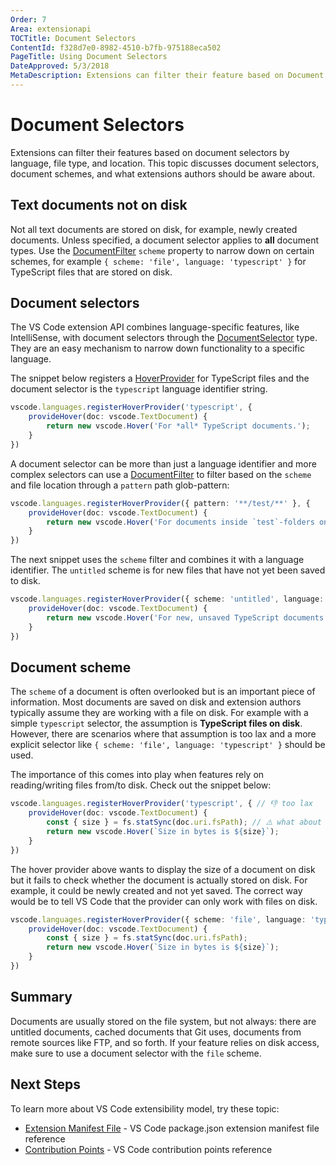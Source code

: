 ```yaml
---
Order: 7
Area: extensionapi
TOCTitle: Document Selectors
ContentId: f328d7e0-8982-4510-b7fb-975188eca502
PageTitle: Using Document Selectors
DateApproved: 5/3/2018
MetaDescription: Extensions can filter their feature based on Document Selectors by language, file type and location.
---
```

# Document Selectors

Extensions can filter their features based on document selectors by language, file type, and location. This topic discusses document selectors, document schemes, and what extensions authors should be aware about.

## Text documents not on disk

Not all text documents are stored on disk, for example, newly created documents. Unless specified, a document selector applies to **all** document types. Use the [DocumentFilter](https://code.visualstudio.com/docs/extensionAPI/vscode-api#DocumentFilter) `scheme` property to narrow down on certain schemes, for example `{ scheme: 'file', language: 'typescript' }` for TypeScript files that are stored on disk.

## Document selectors

The VS Code extension API combines language-specific features, like IntelliSense, with document selectors through the [DocumentSelector](https://code.visualstudio.com/docs/extensionAPI/vscode-api#DocumentSelector) type. They are an easy mechanism to narrow down functionality to a specific language.

The snippet below registers a [HoverProvider](https://code.visualstudio.com/docs/extensionAPI/vscode-api#HoverProvider) for TypeScript files and the document selector is the `typescript` language identifier string.

```ts
vscode.languages.registerHoverProvider('typescript', {
    provideHover(doc: vscode.TextDocument) {
        return new vscode.Hover('For *all* TypeScript documents.');
    }
})
```

A document selector can be more than just a language identifier and more complex selectors can use a [DocumentFilter](https://code.visualstudio.com/docs/extensionAPI/vscode-api#DocumentFilter) to filter based on the `scheme` and file location through a `pattern` path glob-pattern:

```ts
vscode.languages.registerHoverProvider({ pattern: '**/test/**' }, {
    provideHover(doc: vscode.TextDocument) {
        return new vscode.Hover('For documents inside `test`-folders only');
    }
})
```

The next snippet uses the `scheme` filter and combines it with a language identifier. The `untitled` scheme is for new files that have not yet been saved to disk.

```ts
vscode.languages.registerHoverProvider({ scheme: 'untitled', language: 'typescript' }, {
    provideHover(doc: vscode.TextDocument) {
        return new vscode.Hover('For new, unsaved TypeScript documents only');
    }
})
```

## Document scheme

The `scheme` of a document is often overlooked but is an important piece of information. Most documents are saved on disk and extension authors typically assume they are working with a file on disk. For example with a simple `typescript` selector, the assumption is **TypeScript files on disk**. However, there are scenarios where that assumption is too lax and a more explicit selector like `{ scheme: 'file', language: 'typescript' }` should be used.

The importance of this comes into play when features rely on reading/writing files from/to disk. Check out the snippet below:

```ts
vscode.languages.registerHoverProvider('typescript', { // 👎 too lax
    provideHover(doc: vscode.TextDocument) {
        const { size } = fs.statSync(doc.uri.fsPath); // ⚠️ what about 'untitled:/Untitled1.ts' or others?
        return new vscode.Hover(`Size in bytes is ${size}`);
    }
})
```

The hover provider above wants to display the size of a document on disk but it fails to check whether the document is actually stored on disk. For example, it could be newly created and not yet saved. The correct way would be to tell VS Code that the provider can only work with files on disk.

```ts
vscode.languages.registerHoverProvider({ scheme: 'file', language: 'typescript' }, { // 👍 only works with files on disk
    provideHover(doc: vscode.TextDocument) {
        const { size } = fs.statSync(doc.uri.fsPath);
        return new vscode.Hover(`Size in bytes is ${size}`);
    }
})
```

## Summary

Documents are usually stored on the file system, but not always: there are untitled documents, cached documents that Git uses, documents from remote sources like FTP, and so forth. If your feature relies on disk access, make sure to use a document selector with the `file` scheme.

## Next Steps

To learn more about VS Code extensibility model, try these topic:

* [Extension Manifest File](/docs/extensionAPI/extension-manifest.md) - VS Code package.json extension manifest file reference
* [Contribution Points](/docs/extensionAPI/contribution-points.md) - VS Code contribution points reference
